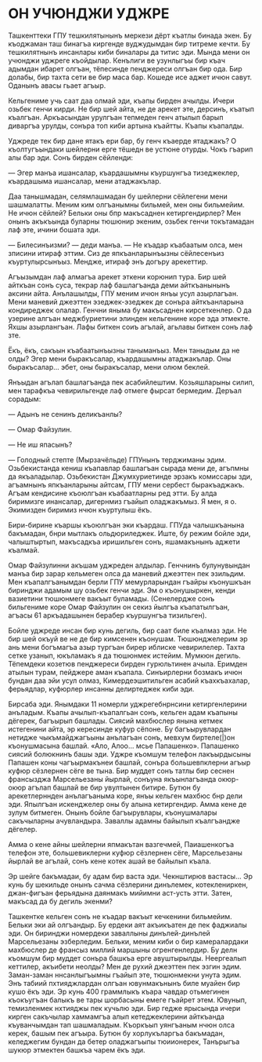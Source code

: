 # ОН УЧЮНДЖИ УДЖРЕ

Ташкенттеки ГПУ тешкилятынынъ меркези дёрт къатлы бинада экен.
Бу къоджаман таш бинагъа киргенде вуджудымдан бир титреме кечти.
Бу тешкилятнынъ инсанлары киби биналары да титис эди.
Мында мени он учюнджи уджреге къойдылар.
Кенълиги ве узунлыгъы бир къач адымдан ибарет олгъан, тёпесинде пенджереси олгъан бир ода.
Бир долабы, бир тахта сети ве бир маса бар.
Кошеде исе аджет ичюн савут.
Оданынъ авасы гьает агъыр.

Кельгениме учь саат даа олмай эди, къапы бирден ачылды.
Ичери озьбек генчи кирди.
Не бир шей айта, не де арекет эте, дерсинъ, къатып къалгъан.
Аркъасындан урулгъан тепмеден генч атылып барып диваргъа урулды, сонъра топ киби артына къайтты.
Къапы къапалды.

Уджреде тек бир дане ятакъ ери бар, бу генч къаерде ятаджакъ?
О къолтугъындаки шейлерни ерге тёшедн ве устюне отурды.
Чокъ гъарип алы бар эди.
Сонъ бирден сёйленди:

— Эгер манъа ишансалар, къардашымны къуршунгъа тизеджеклер, къардашыма ишансалар, мени атаджакълар.

Даа танышмадан, селямлашмадан бу шейлерни сёйлегени мени шашмалатты.
Меним ким олгъанымны бильмей, мен оны бильмейим.
Не ичюн сёйлей?
Бельки оны бпр макъсаднен кетиргендирлер?
Мен онынъ акъкъында буларны тюшюнир экеним, озьбек генчи токътамадан лаф эте, ичини бошата эди.

— Билесинъизми? — деди манъа. — Не къадар къабаатым олса, мен зписини итираф эттим.
Сиз де япкъанларынъызны сёйлесенъиз къуртулырсынъыз.
Мендже, итираф энъ догъру арекеттир.

Агъызымдан лаф алмагъа арекет эткени корюнип тура.
Бир шей айткъан сонъ суса, текрар лаф башлагъанда деми айткъанынынъ аксини айта.
Анълашылды, ГПУ меним ичюн янъы усул азырлагъан.
Мени маневий джеэттен эзеджек-эзеджек де сонъра айткъанларына кондиреджек олалар.
Генчни яныма бу макъсаднен кирсеткенлер.
О да узерине алгъан меджбуриетини элинден кельгенине коре эда этмекте.
Яхшы азырлангъан.
Лафы биткен соиъ агълай, агьлавы биткен сонъ лаф зте.

Ёкъ, ёкъ, сакъын къабаатынъызны таныманъыз.
Мен таныдым да не олды?
Эгер мени быракъсалар, къардашымны атаджакълар.
Оны быракъсалар...
эбет, оны быракъсалар, мени олюм беклей.

Янъыдан агълап башлагъанда пек асабийлештим.
Козьяшларыны силип, мен тарафкъа чевирильгенде лаф отмеге фырсат бермедим.
Деръал сорадым:

— Адынъ не сенинъ деликъанлы?

— Омар Файзулин.

— Не иш япасынъ?

— Голодный степте (Мырзачёльде) ГПУнынъ терджиманы эдим.
Озьбекистанда кениш къапавлар башлагъан сырада мени де, агъпмны да якъаладылар.
Озьбекистан Джумхуриетинде эрзакъ комиссары зди, агъамнынъ япкъанларыны айтсам, ГПУ мени сербест быракъаджакъ.
Агъам кендисине къоюлгъан къабаатларны ред этти.
Бу алда биримизге инансалар, дигернмиз гъайып оладжакъмыз.
Я мен, я о.
Экимизден биримиз нчюн къуртулыш ёкъ.

Бири-бирине къаршы къоюлгъан эки къардаш.
ГПУда чалышкъанына бакъмадан, бнри мытлакъ ольдюриледжек.
Иште, бу режим бойле эди, чалыштыртып, макъсадкъа иришильген сонъ, яшамакънынъ аджети къалмай.

Омар Файзулинни акъшам уджреден алдылар.
Генчнинъ булунувындан манъа бир зарар кельмеген олса да маневий джеэттен пек эзильдим.
Мен къапалгъанымдан берли ГПУ мемурларындан гъайры къонушкъан биринджи адамым шу озьбек генчи эди.
Эм о къонушыркен, кенди вазиетини тюшюнмеге вакъыт буламады.
(Сенелердже сонъ бильгениме коре Омар Файзулин он секиз йылгъа къапатылгъан, агъасы 61 аркъадашынен берабер къуршунгъа тизильген).

Бойле уджреде инсан бир кунь дегиль, бир саат биле къалмаз эди.
Не бир шей окъуй ве не де бир кимсенен къонушам.
Тюшюнджелерим эр ань мени богъмагъа азыр тургъан бирер иблиске чевирилелер.
Тахта сетке узанып, юкъламакъ я да тюшюнмек истейим.
Мумкюн дегиль.
Тёпемдеки козетюв пенджереси бирден гурюльтинен ачыла.
Еримден атылын турам, пейджере аман къапала.
Синъирлерни бозмакъ ичюн бундан даа эйи усул олмаз, Кимердеэшитильген асабий къахкъахалар, ферьядлар, куфюрлер инсанны делиртеджек киби эди.

Бирсаба эди.
Янымдаки 11 номерли уджрегебнрнсини кетиргенлерини анъладым.
Къапы ачылып-къапалгьан сонъ, кельген адам къапыны дёгерек, багъырып башлады.
Сиясий махбюслер янына кетмек истегенини айта, эр кересинде куфур сёпоне.
Бу багъырувлардан нетидже чыкъмайджагъыны анълагъан сонъ, мевхум биртеле(|)он къонушмасына башлай.
«Ало, Алоо...
мсье Папашенко».
Папашенко сиясий болюкнинъ башы эди.
Уджре къомшум телефон лакъырдысыны Папашен коны чагъырмакънеи башлай, сонъра большевпклерни агъыр куфюр сёзлернен сёге ве тына.
Бир муддет сонъ татлы бир сеснен франсызджа Марсельезаны йырлай, сонъуна якъынлагъанда окюр-окюр агълап башлай ве бир увултынен битире.
Бутюн бу арекетлерннден анълагъаныма коре, янъы кельген махбюс бнр дели эди.
Япылгъан искенджелер оны бу алына кетиргендир.
Амма кене де зулум битмеген.
Онынъ бойле багъырувлары, къонушмалары сакъчыларны ачувландыра.
Заваллы адамны байылып къалгъандже дёгелер.

Амма о кене айны шейлерни япмакътан вазгечмей, Паиашенкогъа телефон эте, большевиклерни куфюр сёзлернен сёге, Марсельезаны йырлай ве агълай, сонъ кене котек ашай ве байылып къала.

Эр шейге бакъмадаи, бу адам бир васта эди.
Чекнштирюв вастасы...
Эр кунь бу шекильде онынъ сачма сёзлерини динълемек, котеклениркен, джан-фигъан ферьядына даянмакъ мийимни аст-усть этти.
Затен, макъсад да бу дегиль экенми?

Ташкентке кельген сонъ не къадар вакъыт кечкенини бильмейим.
Бельки эки ай олгъандыр.
Бу ердеки аят акъикъатен де пек фаджиалы эди.
Он биринджи номердеки заваллыны динълей-динълей Марсельезаны эзберледим.
Бельки, меним киби о бир камералардаки махбюслер де франсыз миллий маршыны огренгенлердир.
Бу делн къомшум бир муддет сонъра башкъа ерге авуштырылды.
Неергеалып кеттилер, акъибети неолды?
Мен де рухий джеэттен пек эзгин эдим.
Заман-заман ннсанлыгъымны гъайып эте, тюшюнмекни унута эдим.
Энъ табиий пхтияджлардан олгъан ювунмакънынъ биле муайен бир кушо ёкъ эди.
Эр кунь 400 граммлыкъ къара чавдар отьмегинен къокъугъан балыкъ ве тары шорбасыны емеге гъайрет этем.
Ювунып, темизленмек нхтияджы пек кучьлю эди.
Бир гедже ярысында ичери кирген сакъчылар хаммамгъа алып кетеджеклерини айткъанда къуванчымдан тап шашмаладым.
Къоркъып уянгъаным нчюн олса керек, башым пек агъыра.
Бутюн бу хорлукъларгъа бакъмадан, келеджегим бундан да бетер оладжагъыпы тюиионерек, Танърыгъа шукюр этмектен башкъа чарем ёкъ эди.
